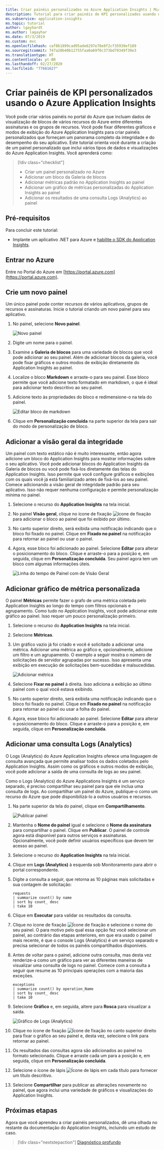 ```yaml
---
title: Criar painéis personalizados no Azure Application Insights | Microsoft Docs
description: Tutorial para criar painéis de KPI personalizados usando o Azure Application Insights.
ms.subservice: application-insights
ms.topic: tutorial
author: lgayhardt
ms.author: lagayhar
ms.date: 07/3/2019
ms.custom: mvc
ms.openlocfilehash: caf8b1899cad95ade6297e78e8f2cf35939ef189
ms.sourcegitcommit: 747a20b40b12755faa0a69f0c373bd79349f39e3
ms.translationtype: HT
ms.contentlocale: pt-BR
ms.lasthandoff: 02/27/2020
ms.locfileid: "77661627"
---
```

# <a name="create-custom-kpi-dashboards-using-azure-application-insights"></a>Criar painéis de KPI personalizados usando o Azure Application Insights

Você pode criar vários painéis no portal do Azure que incluam dados de visualização de blocos de vários recursos do Azure entre diferentes assinaturas e os grupos de recursos.  Você pode fixar diferentes gráficos e modos de exibição do Azure Application Insights para criar painéis personalizados que forneçam um panorama completo da integridade e do desempenho do seu aplicativo. Este tutorial orienta você durante a criação de um painel personalizado que inclui vários tipos de dados e visualizações do Azure Application Insights.  Você aprenderá como:

> [!div class="checklist"]
> * Criar um painel personalizado no Azure
> * Adicionar um bloco da Galeria de blocos
> * Adicionar métricas padrão no Application Insights ao painel
> * Adicionar um gráfico de métricas personalizadas do Application Insights ao painel
> * Adicionar os resultados de uma consulta Logs (Analytics) ao painel



## <a name="prerequisites"></a>Pré-requisitos

Para concluir este tutorial:

- Implante um aplicativo .NET para Azure e [habilite o SDK do Application Insights](../../azure-monitor/app/asp-net.md).

## <a name="sign-in-to-azure"></a>Entrar no Azure
Entre no Portal do Azure em [https://portal.azure.com](https://portal.azure.com).

## <a name="create-a-new-dashboard"></a>Crie um novo painel
Um único painel pode conter recursos de vários aplicativos, grupos de recursos e assinaturas.  Inicie o tutorial criando um novo painel para seu aplicativo.  

1. No painel, selecione **Novo painel**.

   ![Novo painel](media/tutorial-app-dashboards/1newdashboard.png)

1. Digite um nome para o painel.
1. Examine a **Galeria de blocos** para uma variedade de blocos que você pode adicionar ao seu painel.  Além de adicionar blocos da galeria, você pode fixar gráficos e outros modos de exibição diretamente do Application Insights ao painel.
1. Localize o bloco **Markdown** e arraste-o para seu painel.  Esse bloco permite que você adicione texto formatado em markdown, o que é ideal para adicionar texto descritivo ao seu painel.
1. Adicione texto às propriedades do bloco e redimensione-o na tela do painel.
    
    ![Editar bloco de markdown](media/tutorial-app-dashboards/2dashboard-text.png)

1. Clique em **Personalização concluída** na parte superior da tela para sair do modo de personalização de bloco.

## <a name="add-health-overview"></a>Adicionar a visão geral da integridade
Um painel com texto estático não é muito interessante, então agora adicione um bloco do Application Insights para mostrar informações sobre o seu aplicativo.  Você pode adicionar blocos do Application Insights da Galeria de blocos ou você pode fixá-los diretamente das telas do Application Insights.  Isso permite que você configure gráficos e exibições com os quais você já está familiarizado antes de fixá-los ao seu painel.  Comece adicionando a visão geral de integridade padrão para seu aplicativo.  Isso não requer nenhuma configuração e permite personalização mínima no painel.


1. Selecione o recurso do **Application Insights** na tela inicial.
2. No painel **Visão geral**, clique no ícone de fixação ![ícone de fixação](media/tutorial-app-dashboards/pushpin.png) para adicionar o bloco ao painel que foi exibido por último.  
 
3. No canto superior direito, será exibida uma notificação indicando que o bloco foi fixado no painel. Clique em **Fixado no painel** na notificação para retornar ao painel ou usar o painel.
4. Agora, esse bloco foi adicionado ao painel. Selecione **Editar** para alterar o posicionamento do bloco. Clique e arraste-o para a posição e, em seguida, clique em **Personalização concluída**. Seu painel agora tem um bloco com algumas informações úteis.

    ![Linha do tempo de Painel com de Visão Geral](media/tutorial-app-dashboards/4dashboard-edit.png)

## <a name="add-custom-metric-chart"></a>Adicionar gráfico de métrica personalizada
O painel **Métricas** permite fazer o grafo de uma métrica coletada pelo Application Insights ao longo do tempo com filtros opcionais e agrupamento.  Como tudo no Application Insights, você pode adicionar este gráfico ao painel.  Isso requer um pouco personalização primeiro.

1. Selecione o recurso do **Application Insights** na tela inicial.
1. Selecione **Métricas**.  
2. Um gráfico vazio já foi criado e você é solicitado a adicionar uma métrica.  Adicionar uma métrica ao gráfico e, opcionalmente, adicione um filtro e um agrupamento.  O exemplo a seguir mostra o número de solicitações de servidor agrupadas por sucesso.  Isso apresenta uma exibição em execução de solicitações bem-sucedidas e malsucedidas.

    ![Adicionar métrica](media/tutorial-app-dashboards/metrics.png)

4. Selecione **Fixar no painel** à direita. Isso adiciona a exibição ao último painel com o qual você estava exibindo.

3.  No canto superior direito, será exibida uma notificação indicando que o bloco foi fixado no painel. Clique em **Fixado no painel** na notificação para retornar ao painel ou usar a folha do painel.

4. Agora, esse bloco foi adicionado ao painel. Selecione **Editar** para alterar o posicionamento do bloco. Clique e arraste-o para a posição e, em seguida, clique em **Personalização concluída**.

## <a name="add-logs-analytics-query"></a>Adicionar uma consulta Logs (Analytics)
O Logs (Analytics) do Azure Application Insights oferece uma linguagem de consulta avançada que permite analisar todos os dados coletados pelo Application Insights. Assim como os gráficos e outros modos de exibição, você pode adicionar a saída de uma consulta de logs ao seu painel.

Como o Logs (Analytics) do Azure Applications Insights é um serviço separado, é preciso compartilhar seu painel para que ele inclua uma consulta de logs. Ao compartilhar um painel do Azure, publique-o como um recurso do Azure que pode disponibilizá-lo a outros usuários e recursos.  

1. Na parte superior da tela do painel, clique em **Compartilhamento**.

    ![Publicar painel](media/tutorial-app-dashboards/8dashboard-share.png)

2. Mantenha o **Nome do painel** igual e selecione o **Nome da assinatura** para compartilhar o painel.  Clique em **Publicar**.  O painel de controle agora está disponível para outros serviços e assinaturas.  Opcionalmente, você pode definir usuários específicos que devem ter acesso ao painel.
1. Selecione o recurso do **Application Insights** na tela inicial.
2. Clique em **Logs (Analytics)** à esquerda sob Monitoramento para abrir o portal correspondente.
3. Digite a consulta a seguir, que retorna as 10 páginas mais solicitadas e sua contagem de solicitação:

    ``` Kusto
    requests
    | summarize count() by name
    | sort by count_ desc
    | take 10
    ```

4. Clique em **Executar** para validar os resultados da consulta.
5. Clique no ícone de fixação ![Ícone de fixação](media/tutorial-app-dashboards/pushpin.png) e selecione o nome do seu painel. O para motivo pelo qual essa opção fez você selecionar um painel, ao contrário das etapas anteriores, em que era usado o painel mais recente, é que o console Logs (Analytics) é um serviço separado e precisa selecionar de todos os painéis compartilhados disponíveis.

5. Antes de voltar para o painel, adicione outra consulta, mas desta vez renderize-a como um gráfico para ver as diferentes maneiras de visualizar uma consulta de logs no painel. Comece com a consulta a seguir que resume as 10 principais operações com a maioria das exceções.

    ``` Kusto
    exceptions
    | summarize count() by operation_Name
    | sort by count_ desc
    | take 10
    ```

6. Selecione **Gráfico** e, em seguida, altere para **Rosca** para visualizar a saída.

    ![Gráfico de Logs (Analytics)](media/tutorial-app-dashboards/11querychart.png)

6. Clique no ícone de fixação ![Ícone de fixação](media/tutorial-app-dashboards/pushpin.png) no canto superior direito para fixar o gráfico ao seu painel e, desta vez, selecione o link para retornar ao painel.
4. Os resultados das consultas agora são adicionados ao painel no formato selecionado.  Clique e arraste cada um para a posição e, em seguida, clique em **Personalização concluída**.
5. Selecione o ícone de lápis ![Ícone de lápis](media/tutorial-app-dashboards/pencil.png) em cada título para fornecer um título descritivo.

5. Selecione **Compartilhar** para publicar as alterações novamente no painel, que agora inclui uma variedade de gráficos e visualizações do Application Insights.


## <a name="next-steps"></a>Próximas etapas
Agora que você aprendeu a criar painéis personalizados, dê uma olhada no restante da documentação do Application Insights, incluindo um estudo de caso.

> [!div class="nextstepaction"]
> [Diagnóstico profundo](../../azure-monitor/app/devops.md)
